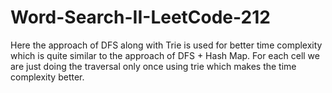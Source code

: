 # Word-Search-II-LeetCode-212
Here the approach of DFS along with Trie is used for better time complexity which is quite similar to the approach of DFS + Hash Map.
For each cell we are just doing the traversal only once using trie which makes the time complexity better.
